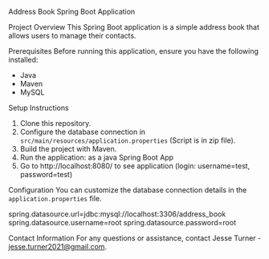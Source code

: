 Address Book Spring Boot Application

 Project Overview
This Spring Boot application is a simple address book that allows users to manage their contacts.

Prerequisites
Before running this application, ensure you have the following installed:

- Java 
- Maven
- MySQL

Setup Instructions
1. Clone this repository.
2. Configure the database connection in `src/main/resources/application.properties` (Script is in zip file). 
3. Build the project with Maven.
4. Run the application: as a java Spring Boot App
5. Go to http://localhost:8080/ to see application (login: username=test, password=test)

Configuration
You can customize the database connection details in the `application.properties` file.


spring.datasource.url=jdbc:mysql://localhost:3306/address_book
spring.datasource.username=root
spring.datasource.password=root


Contact Information 
For any questions or assistance, contact Jesse Turner - jesse.turner2021@gmail.com. 
